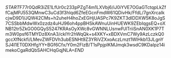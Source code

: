$START$F77r0QdR3iZE1LfUr0c233pPZgT4m1LXVbj6/iJ0iYVE7OGaGTctqpLkZffCajMPJ553QMnwC3uCd3f3hlqd6ZfeEGcnFmdW61QDivHk/FfdL/7gnXrcaIkcjwD9D1/JQW42CMs+h2uheH4hoZxEGHjUASPc7K9ZKT3dIDDXW5K8oJgS7CSSbbMdwWx0zzdz4uHJ96oh4ppBHSkAWnuUinHUEWK9ZEbIqgsEQ+oXNB12tr5ZkGO0GQyS5247KRAsOyXWc8vGWNNLUsnwPJlTriiSnAN0XK1P7Tm3W0psf6TMYDz8XnA3/ckIYr2hWqQk+s4XKY+xBDXVmC7Wy9AzLczkQ0gccXfNckfi/LMevZWFDVh3ubESNHt9Z3YRiVZXxoAczLmzt1WlHkb13JLgnYSJ4I1ET0DXHfgYY+BGf6Cfx/Y0m2FlzB/T1sPpjpIKMJmqk3wsdC9KDaIpz14imekoCgaRdQbSAHCHqGqjNLA=$END$